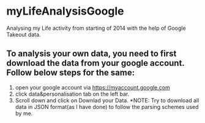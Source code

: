 # myLifeAnalysisGoogle
Analysing my Life activity from starting of 2014 with the help of Google Takeout data.

## To analysis your own data, you need to first download the data from your google account. Follow below steps for the same:

1. open your google account via https://myaccount.google.com
2. click data&personalisation tab on the left bar.
3. Scroll down and click on Downlad your Data.
*NOTE: Try to download all data in JSON format(as I have done) to follow the parsing schemes used by me.
